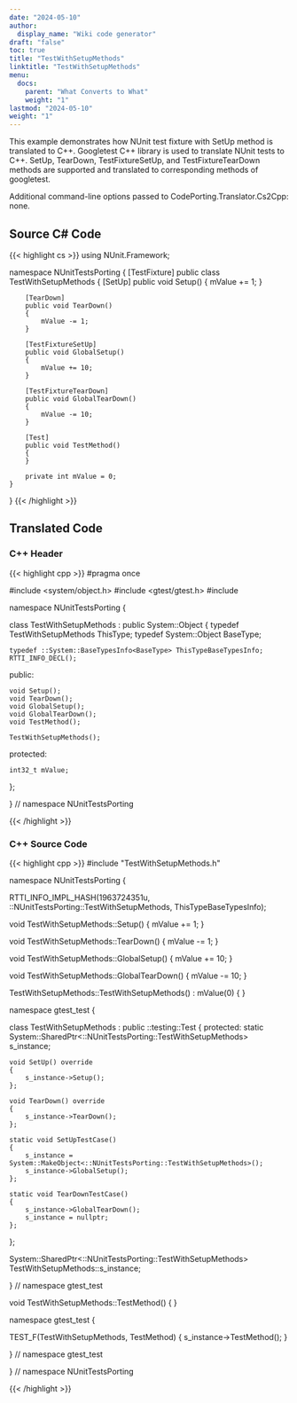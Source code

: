 ```yaml
---
date: "2024-05-10"
author:
  display_name: "Wiki code generator"
draft: "false"
toc: true
title: "TestWithSetupMethods"
linktitle: "TestWithSetupMethods"
menu:
  docs:
    parent: "What Converts to What"
    weight: "1"
lastmod: "2024-05-10"
weight: "1"
---
```


This example demonstrates how NUnit test fixture with SetUp method is translated to C++. Googletest C++ library is used to translate NUnit tests to C++. SetUp, TearDown, TestFixtureSetUp, and TestFixtureTearDown methods are supported and translated to corresponding methods of googletest.

Additional command-line options passed to CodePorting.Translator.Cs2Cpp: none.

## Source C# Code ##

{{< highlight cs >}}
using NUnit.Framework;

namespace NUnitTestsPorting
{
    [TestFixture]
    public class TestWithSetupMethods
    {
        [SetUp]
        public void Setup()
        {
            mValue += 1;
        }

        [TearDown]
        public void TearDown()
        {
            mValue -= 1;
        }

        [TestFixtureSetUp]
        public void GlobalSetup()
        {
            mValue += 10;
        }

        [TestFixtureTearDown]
        public void GlobalTearDown()
        {
            mValue -= 10;
        }

        [Test]
        public void TestMethod()
        {
        }

        private int mValue = 0;
    }
}
{{< /highlight >}}

## Translated Code ##

### C++ Header ###

{{< highlight cpp >}}
#pragma once

#include <system/object.h>
#include <gtest/gtest.h>
#include <cstdint>

namespace NUnitTestsPorting {

class TestWithSetupMethods : public System::Object
{
    typedef TestWithSetupMethods ThisType;
    typedef System::Object BaseType;
    
    typedef ::System::BaseTypesInfo<BaseType> ThisTypeBaseTypesInfo;
    RTTI_INFO_DECL();
    
public:

    void Setup();
    void TearDown();
    void GlobalSetup();
    void GlobalTearDown();
    void TestMethod();
    
    TestWithSetupMethods();
    
protected:

    int32_t mValue;
    
};

} // namespace NUnitTestsPorting



{{< /highlight >}}

### C++ Source Code ###

{{< highlight cpp >}}
#include "TestWithSetupMethods.h"

namespace NUnitTestsPorting {

RTTI_INFO_IMPL_HASH(1963724351u, ::NUnitTestsPorting::TestWithSetupMethods, ThisTypeBaseTypesInfo);

void TestWithSetupMethods::Setup()
{
    mValue += 1;
}

void TestWithSetupMethods::TearDown()
{
    mValue -= 1;
}

void TestWithSetupMethods::GlobalSetup()
{
    mValue += 10;
}

void TestWithSetupMethods::GlobalTearDown()
{
    mValue -= 10;
}

TestWithSetupMethods::TestWithSetupMethods() : mValue(0)
{
}


namespace gtest_test
{

class TestWithSetupMethods : public ::testing::Test
{
protected:
    static System::SharedPtr<::NUnitTestsPorting::TestWithSetupMethods> s_instance;
    
    void SetUp() override
    {
        s_instance->Setup();
    };
    
    void TearDown() override
    {
        s_instance->TearDown();
    };
    
    static void SetUpTestCase()
    {
        s_instance = System::MakeObject<::NUnitTestsPorting::TestWithSetupMethods>();
        s_instance->GlobalSetup();
    };
    
    static void TearDownTestCase()
    {
        s_instance->GlobalTearDown();
        s_instance = nullptr;
    };
    
};

System::SharedPtr<::NUnitTestsPorting::TestWithSetupMethods> TestWithSetupMethods::s_instance;

} // namespace gtest_test

void TestWithSetupMethods::TestMethod()
{
}

namespace gtest_test
{

TEST_F(TestWithSetupMethods, TestMethod)
{
    s_instance->TestMethod();
}

} // namespace gtest_test

} // namespace NUnitTestsPorting

{{< /highlight >}}
